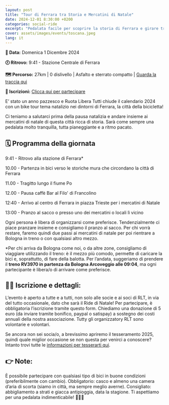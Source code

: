 ```yaml
---
layout: post
title: "Tour di Ferrara tra Storia e Mercatini di Natale"
date: 2024-12-01 8:30:00 +0200
categories: social-ride
excerpt: "Pedalata facile per scoprire la storia di Ferrara e girare tra i mercatini natalizi"
cover: assets/images/events/toscana.jpeg
lang: it
---
```

**📅 Data:** Domenica 1 Dicembre 2024

**🕖 Ritrovo:** 9:41 - Stazione Centrale di Ferrara

**🗺️ Percorso:** 27km | 0 dislivello | Asfalto e sterrato compatto | [Guarda la traccia qui](https://www.komoot.com/it-it/tour/1959363953?share_token=aHCD7Xl2SuigDREn6kgQjjOS6s4Y0b0UzAEH4Lijrx3lOhL16t&ref=wtd) 

**📝 Iscrizioni:** [Clicca qui per partecipare]()

E’ stato un anno pazzesco e Ruota Libera Tutti chiude il calendario 2024 con un bike tour tema natalizio nei dintorni di Ferrara, la città della bicicletta! 

Ci teniamo a salutarci prima della pausa natalizia e andare insieme ai mercatini di natale di questa città ricca di storia. Sarà come sempre una pedalata molto tranquilla, tutta pianeggiante e a ritmo pacato.

## 🗓️ Programma della giornata
9:41 - Ritrovo alla stazione di Ferrara*

10.00 - Partenza in bici verso le storiche mura che circondano la città di Ferrara

11.00 - Tragitto lungo il fiume Po

12.00 - Pausa caffè Bar al Filo' di Francolino

12:40 - Arrivo al centro di Ferrara in piazza Trieste per i mercatini di Natale

13:00 - Pranzo al sacco o presso uno dei mercatini o locali lì vicino

Ogni persona è libera di organizzarsi come preferisce. Tendenzialmente ci piace pranzare insieme e consigliamo il pranzo al sacco. Per chi vorrà restare, faremo quindi due passi ai mercatini di natale per poi rientrare a Bologna in treno o con qualsiasi altro mezzo.

*Per chi arriva da Bologna come noi, o da altre zone, consigliamo di viaggiare utilizzando il treno: è il mezzo più comodo, permette di caricare la bici e, soprattutto, di fare della balotta. Per l’andata, suggeriamo  di prendere il **treno RV3970 in partenza da Bologna Arcoveggio alle 09:04**, ma ogni partecipante è libera/o di arrivare come preferisce.

## 🚴‍♀️ Iscrizione e dettagli:
L’evento è aperto a tutte e a tutti, non solo alle socie e ai soci di RLT, in via del tutto occasionale, dato che sarà il Ride di Natale! Per partecipare, è obbligatoria l’iscrizione tramite questo form.
Chiediamo una donazione di 5 euro (da inviare tramite bonifico, paypal o satispay) a sostegno dei costi annuali della nostra associazione. 
Tutty gli organizzatory RLT sono volontarie e volontari. 

Se ancora non sei socia/o, a brevissimo apriremo il tesseramento 2025, quindi quale miglior occasione se non questa per venirci a conoscere? Intanto trovi tutte le [informazioni per tesserarti qui](https://ruota-libera-tutti.github.io/tesseramento).

## 👉 Note:
È possibile partecipare con qualsiasi tipo di bici in buone condizioni (preferibilmente con cambio). Obbligatorio: casco e almeno una camera d’aria di scorta (siamo in città, ma sempre meglio averne). Consigliato: abbigliamento a strati e giacca antipioggia, data la stagione.
Ti aspettiamo per una pedalata indimenticabile! 🚴🍂🎄

